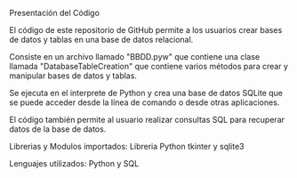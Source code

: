 Presentación del Código

El código de este repositorio de GitHub permite a los usuarios crear bases de datos y tablas en una base de datos relacional. 

Consiste en un archivo llamado "BBDD.pyw" que contiene una clase llamada "DatabaseTableCreation" que contiene varios métodos
para crear y manipular bases de datos y tablas. 

Se ejecuta en el interprete de Python y crea una base de datos SQLite que se puede acceder desde la línea de comando o desde 
otras aplicaciones. 

El código también permite al usuario realizar consultas SQL para recuperar datos de la base de datos.

Librerias y Modulos importados: Libreria Python tkinter y sqlite3

Lenguajes utilizados: Python y SQL
